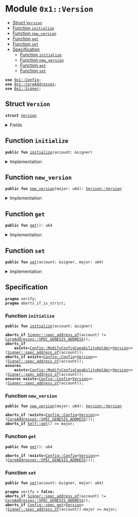 
<a name="0x1_Version"></a>

# Module `0x1::Version`



-  [Struct `Version`](#0x1_Version_Version)
-  [Function `initialize`](#0x1_Version_initialize)
-  [Function `new_version`](#0x1_Version_new_version)
-  [Function `get`](#0x1_Version_get)
-  [Function `set`](#0x1_Version_set)
-  [Specification](#@Specification_0)
    -  [Function `initialize`](#@Specification_0_initialize)
    -  [Function `new_version`](#@Specification_0_new_version)
    -  [Function `get`](#@Specification_0_get)
    -  [Function `set`](#@Specification_0_set)


<pre><code><b>use</b> <a href="Config.md#0x1_Config">0x1::Config</a>;
<b>use</b> <a href="CoreAddresses.md#0x1_CoreAddresses">0x1::CoreAddresses</a>;
<b>use</b> <a href="Signer.md#0x1_Signer">0x1::Signer</a>;
</code></pre>



<a name="0x1_Version_Version"></a>

## Struct `Version`



<pre><code><b>struct</b> <a href="Version.md#0x1_Version">Version</a>
</code></pre>



<details>
<summary>Fields</summary>


<dl>
<dt>
<code>major: u64</code>
</dt>
<dd>

</dd>
</dl>


</details>

<a name="0x1_Version_initialize"></a>

## Function `initialize`



<pre><code><b>public</b> <b>fun</b> <a href="Version.md#0x1_Version_initialize">initialize</a>(account: &signer)
</code></pre>



<details>
<summary>Implementation</summary>


<pre><code><b>public</b> <b>fun</b> <a href="Version.md#0x1_Version_initialize">initialize</a>(account: &signer) {
    <a href="CoreAddresses.md#0x1_CoreAddresses_assert_genesis_address">CoreAddresses::assert_genesis_address</a>(account);
    <a href="Config.md#0x1_Config_publish_new_config">Config::publish_new_config</a>&lt;<a href="Version.md#0x1_Version_Version">Self::Version</a>&gt;(account, <a href="Version.md#0x1_Version">Version</a> { major: 1 });
}
</code></pre>



</details>

<a name="0x1_Version_new_version"></a>

## Function `new_version`



<pre><code><b>public</b> <b>fun</b> <a href="Version.md#0x1_Version_new_version">new_version</a>(major: u64): <a href="Version.md#0x1_Version_Version">Version::Version</a>
</code></pre>



<details>
<summary>Implementation</summary>


<pre><code><b>public</b> <b>fun</b> <a href="Version.md#0x1_Version_new_version">new_version</a>(major: u64): <a href="Version.md#0x1_Version">Version</a> {
    <b>assert</b>(<a href="Version.md#0x1_Version_get">Self::get</a>() &lt; major, 25);
    <a href="Version.md#0x1_Version">Version</a> { major }
}
</code></pre>



</details>

<a name="0x1_Version_get"></a>

## Function `get`



<pre><code><b>public</b> <b>fun</b> <a href="Version.md#0x1_Version_get">get</a>(): u64
</code></pre>



<details>
<summary>Implementation</summary>


<pre><code><b>public</b> <b>fun</b> <a href="Version.md#0x1_Version_get">get</a>(): u64 {
    <b>let</b> version = <a href="Config.md#0x1_Config_get_by_address">Config::get_by_address</a>&lt;<a href="Version.md#0x1_Version_Version">Self::Version</a>&gt;(<a href="CoreAddresses.md#0x1_CoreAddresses_GENESIS_ADDRESS">CoreAddresses::GENESIS_ADDRESS</a>());
    version.major
}
</code></pre>



</details>

<a name="0x1_Version_set"></a>

## Function `set`



<pre><code><b>public</b> <b>fun</b> <a href="Version.md#0x1_Version_set">set</a>(account: &signer, major: u64)
</code></pre>



<details>
<summary>Implementation</summary>


<pre><code><b>public</b> <b>fun</b> <a href="Version.md#0x1_Version_set">set</a>(account: &signer, major: u64) {
    <a href="CoreAddresses.md#0x1_CoreAddresses_assert_genesis_address">CoreAddresses::assert_genesis_address</a>(account);
    <b>let</b> old_config = <a href="Config.md#0x1_Config_get_by_address">Config::get_by_address</a>&lt;<a href="Version.md#0x1_Version_Version">Self::Version</a>&gt;(<a href="Signer.md#0x1_Signer_address_of">Signer::address_of</a>(account));
    <b>assert</b>(old_config.major &lt; major, 25);  //todo
    <a href="Config.md#0x1_Config_set">Config::set</a>&lt;<a href="Version.md#0x1_Version_Version">Self::Version</a>&gt;(account, <a href="Version.md#0x1_Version">Version</a> { major });
}
</code></pre>



</details>

<a name="@Specification_0"></a>

## Specification



<pre><code><b>pragma</b> verify;
<b>pragma</b> aborts_if_is_strict;
</code></pre>



<a name="@Specification_0_initialize"></a>

### Function `initialize`


<pre><code><b>public</b> <b>fun</b> <a href="Version.md#0x1_Version_initialize">initialize</a>(account: &signer)
</code></pre>




<pre><code><b>aborts_if</b> <a href="Signer.md#0x1_Signer_spec_address_of">Signer::spec_address_of</a>(account) != <a href="CoreAddresses.md#0x1_CoreAddresses_SPEC_GENESIS_ADDRESS">CoreAddresses::SPEC_GENESIS_ADDRESS</a>();
<b>aborts_if</b>
    <b>exists</b>&lt;<a href="Config.md#0x1_Config_ModifyConfigCapabilityHolder">Config::ModifyConfigCapabilityHolder</a>&lt;<a href="Version.md#0x1_Version">Version</a>&gt;&gt;(<a href="Signer.md#0x1_Signer_spec_address_of">Signer::spec_address_of</a>(account));
<b>aborts_if</b> <b>exists</b>&lt;<a href="Config.md#0x1_Config_Config">Config::Config</a>&lt;<a href="Version.md#0x1_Version">Version</a>&gt;&gt;(<a href="Signer.md#0x1_Signer_spec_address_of">Signer::spec_address_of</a>(account));
<b>ensures</b>
    <b>exists</b>&lt;<a href="Config.md#0x1_Config_ModifyConfigCapabilityHolder">Config::ModifyConfigCapabilityHolder</a>&lt;<a href="Version.md#0x1_Version">Version</a>&gt;&gt;(<a href="Signer.md#0x1_Signer_spec_address_of">Signer::spec_address_of</a>(account));
<b>ensures</b> <b>exists</b>&lt;<a href="Config.md#0x1_Config_Config">Config::Config</a>&lt;<a href="Version.md#0x1_Version">Version</a>&gt;&gt;(<a href="Signer.md#0x1_Signer_spec_address_of">Signer::spec_address_of</a>(account));
</code></pre>



<a name="@Specification_0_new_version"></a>

### Function `new_version`


<pre><code><b>public</b> <b>fun</b> <a href="Version.md#0x1_Version_new_version">new_version</a>(major: u64): <a href="Version.md#0x1_Version_Version">Version::Version</a>
</code></pre>




<pre><code><b>aborts_if</b> !<b>exists</b>&lt;<a href="Config.md#0x1_Config_Config">Config::Config</a>&lt;<a href="Version.md#0x1_Version">Version</a>&gt;&gt;(<a href="CoreAddresses.md#0x1_CoreAddresses_SPEC_GENESIS_ADDRESS">CoreAddresses::SPEC_GENESIS_ADDRESS</a>());
<b>aborts_if</b> <a href="Version.md#0x1_Version_get">Self::get</a>() &gt;= major;
</code></pre>



<a name="@Specification_0_get"></a>

### Function `get`


<pre><code><b>public</b> <b>fun</b> <a href="Version.md#0x1_Version_get">get</a>(): u64
</code></pre>




<pre><code><b>aborts_if</b> !<b>exists</b>&lt;<a href="Config.md#0x1_Config_Config">Config::Config</a>&lt;<a href="Version.md#0x1_Version">Version</a>&gt;&gt;(<a href="CoreAddresses.md#0x1_CoreAddresses_SPEC_GENESIS_ADDRESS">CoreAddresses::SPEC_GENESIS_ADDRESS</a>());
</code></pre>



<a name="@Specification_0_set"></a>

### Function `set`


<pre><code><b>public</b> <b>fun</b> <a href="Version.md#0x1_Version_set">set</a>(account: &signer, major: u64)
</code></pre>




<pre><code><b>pragma</b> verify = <b>false</b>;
<b>aborts_if</b> <a href="Signer.md#0x1_Signer_spec_address_of">Signer::spec_address_of</a>(account) != <a href="CoreAddresses.md#0x1_CoreAddresses_SPEC_GENESIS_ADDRESS">CoreAddresses::SPEC_GENESIS_ADDRESS</a>();
<b>aborts_if</b> <a href="Config.md#0x1_Config_spec_get">Config::spec_get</a>&lt;<a href="Version.md#0x1_Version">Version</a>&gt;(<a href="Signer.md#0x1_Signer_spec_address_of">Signer::spec_address_of</a>(account)).major &gt;= major;
</code></pre>
